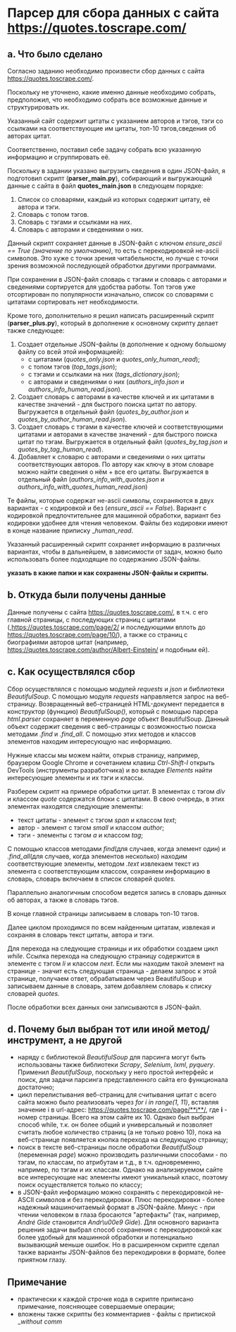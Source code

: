# Парсер для сбора данных с сайта <https://quotes.toscrape.com/>

## a. Что было сделано

Согласно заданию необходимо произвести сбор данных с сайта <https://quotes.toscrape.com/>.

Поскольку не уточнено, какие именно данные необходимо собрать, предположил, что необходимо собрать все возможные данные и структурировать их.

Указанный сайт содержит цитаты с указанием авторов и тэгов, тэги со ссылками на соответствующие им цитаты, топ-10 тэгов,сведения об авторах цитат.

Соответственно, поставил себе задачу собрать всю указанную информацию и сгруппировать её.

Поскольку в задании указано выгрузить сведения в один JSON-файл, я подготовил скрипт (**parser_main.py**), собирающий и выгружающий данные с сайта в файл **quotes_main.json** в следующем порядке:

1. Список со словарями, каждый из которых содержит цитату, её автора и тэги.
2. Словарь с топом тэгов.
3. Словарь с тэгами и ссылками на них.
4. Словарь с авторами и сведениями о них.

Данный скрипт сохраняет данные в JSON-файл с ключом _ensure_ascii == True (значение по умолчанию)_, то есть с перекодировкой не-ascii символов. Это хуже с точки зрения читабельности, но лучше с точки зрения возможной последующей обработки другими программами.

При сохранении в JSON-файл словарь с тэгами и словарь с авторами и сведениями сортируется для удобства работы. Топ тэгов уже отсортирован по популярности изначально, список со словарями с цитатами сортировать нет необходимости.

Кроме того, дополнительно я решил написать расширенный скрипт (**parser_plus.py**), который в дополнение к основному скрипту делает также следующее:

1. Создает отдельные JSON-файлы (в дополнение к одному большому файлу со всей этой информацией):
   - с цитатами (_quotes_only.json_ и _quotes_only_human_read_);
   - с топом тэгов (_top_tags.json_);
   - с тэгами и ссылками на них (_tags_dictionary.json_);
   - с авторами и сведениями о них (_authors_info.json_ и _authors_info_human_read.json_).
2. Создает словарь с авторами в качестве ключей и их цитатами в качестве значений - для быстрого поиска цитат по автору. Выгружается в отдельный файл (_quotes_by_author.json_ и _quotes_by_author_human_read.json_).
3. Создает словарь с тэгами в качестве ключей и соответствующими цитатами и авторами в качестве значений - для быстрого поиска цитат по тэгам. Выгружается в отдельный файл (_quotes_by_tag.json_ и _quotes_by_tag_human_read_).
4. Добавляет к словарю с авторами и сведениями о них цитаты соответствующих авторов. По автору как ключу в этом словаре можно найти сведения о нём + все его цитаты. Выгружается в отдельный файл (_authors_info_with_quotes.json_ и _authors_info_with_quotes_human_read.json_)

Те файлы, которые содержат не-ascii символы, сохраняются в двух вариантах - с кодировкой и без (_ensure_ascii == False_). Вариант с кодировкой предпочтительнее для машинной обработки, вариант без кодировки удобнее для чтения человеком. Файлы без кодировки имеют в конце название приписку \__human_read_.

Указанный расширенный скрипт сохраняет информацию в различных вариантах, чтобы в дальнейшем, в зависимости от задач, можно было использовать более подходящие по содержанию JSON-файлы.

**указать в какие папки и как сохранены JSON-файлы и скрипты.**

## b. Откуда были получены данные

Данные получены с сайта <https://quotes.toscrape.com/>, в т.ч. с его главной страницы, с последующих страниц с цитатами (,<https://quotes.toscrape.com/page/2/> и последующими вплоть до <https://quotes.toscrape.com/page/10/>), а также со страниц с биографиями авторов цитат (например, <https://quotes.toscrape.com/author/Albert-Einstein/> и подобным ей).

## c. Как осуществлялся сбор

Сбор осуществлялся с помощью модулей _requests_ и _json_ и библиотеки _BeautifulSoup_. С помощью модуля _requests_ направляется запрос на веб-страницу. Возвращенный веб-страницей HTML-документ передается в конструктор (функцию) _BeautifulSoup()_, который с помощью парсера _html.parser_ сохраняет в переменную _page_ объект BeautifulSoup. Данный объект содержит сведения с веб-страницы с возможностью поиска методами _.find_ и _.find_all_.
С помощью этих методов и классов элементов находим интересующую нас информацию.

Нужные классы мы можем найти, открыв страницу, например, браузером Google Chrome и сочетанием клавиш _Ctrl-Shift-I_ открыть DevTools (инструменты разработчика) и во вкладке _Elements_ найти интересующие элементы и их тэги и классы.

Разберем скрипт на примере обработки цитат. В элементах с тэгом _div_ и классом _quote_ содержатся блоки с цитатами. В свою очередь, в этих элементах находятся следующие элементы:

- текст цитаты - элемент с тэгом _span_ и классом _text_;
- автор - элемент с тэгом _small_ и классом _author_;
- тэги - элементы с тэгом _a_ и классом _tag_;

С помощью классов методами _find_(для случаев, когда элемент один) и _.find_all_(для случаев, когда элементов несколько) находим соответствующие элементы, методом _.text_ извлекаем текст из элемента с соответствующим классом, сохраняем информацию в словарь, словарь включаем в список словарей _quotes._

Параллельно аналогичным способом ведется запись в словарь данных об авторах, а также в словарь тэгов.

В конце главной страницы записываем в словарь топ-10 тэгов.

Далее циклом проходимся по всем найденным цитатам, извлекая и сохраняя в словарь текст цитаты, автора и тэги.

Для перехода на следующие страницы и их обработки создаем цикл _while_. Ссылка перехода на следующую страницу содержится в элементе с тэгом _li_ и классом _next_. Если мы находим такой элемент на странице - значит есть следующая страница - делаем запрос к этой странице, получаем ответ, обрабатываем через BeautifulSoup и записываем данные в словарь, затем добавляем словарь к списку словарей _quotes._

После обработки всех данных они записываются в JSON-файл.

## d. Почему был выбран тот или иной метод/инструмент, а не другой

- наряду с библиотекой _BeautifulSoup_ для парсинга могут быть использованы также библиотеки _Scrapy_, _Selenium_, _lxml_, _pyquery_. Применил _BeautifulSoup_, поскольку у него простой интерфейс и поиск, для задачи парсинга представленного сайта его функционала достаточно;
- цикл перелистывания веб-страниц для считывания цитат с всего сайта можно было реализовать через _for i in range(1, 11)_, вставляя значение i в url-адрес: https://quotes.toscrape.com/page/**i**/, где **i** - номер страницы. Всего на этом сайте их 10. Однако был выбран способ while, т.к. он более общий и универсальный и позволяет считать любое количество страниц (а не только ровно 10), пока на веб-странице появляется кнопка перехода на следующую страницу;
- поиск в тексте веб-страницы после обработки _BeautifulSoup_ (переменная _page_) можно производить различными способами - по тэгам, по классам, по атрибутам и т.д., в т.ч. одновременно, например, по тэгам и их классам. Однако на анализируемом сайте все интересующие нас элементы имеют уникальный класс, поэтому поиск осуществляется только по классу;
- в JSON-файл информацию можно сохранять с перекодировкой не-ASCII символов и без перекодировки. Плюс перекодировки - более надежный машиночитаемый формат в JSON-файле. Минус - при чтении человеком в глаза бросаются "артефакты" (так, например, _André Gide_ становится _Andr\u00e9 Gide_). Для основного варианта решения задачи выбрал способ сохранения с перекодировкой как более удобный для машинной обработки и потенциально вызывающий меньше ошибок. Но в расширенном скрипте сделал также варианты JSON-файлов без перекодировки в формате, более приятном глазу.

## Примечание

- практически к каждой строчке кода в скрипте приписано примечание, поясняющее совершаемые операции;
- вложены также скрипты без комментариев - файлы с припиской \__without comm_
